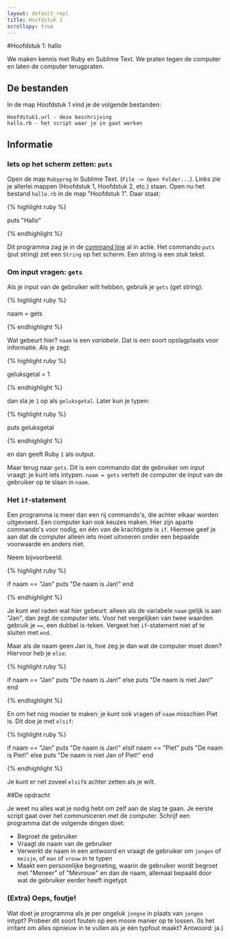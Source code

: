 ```yaml
---
layout: default_repl
title: Hoofdstuk 1
scrollspy: true
---
```


#Hoofdstuk 1: hallo

We maken kennis met Ruby en Sublime Text. We praten tegen de computer en laten de computer terugpraten.

## De bestanden

In de map Hoofdstuk 1 vind je de volgende bestanden:

    Hoofdstuk1.url - deze beschrijving
    hallo.rb - het script waar je in gaat werken

## Informatie

### Iets op het scherm zetten: `puts`

Open de map `Rubyprog` in Sublime Text. (`File -> Open Folder...`). Links zie je allerlei mappen (Hoofdstuk 1, Hoofdstuk 2, etc.) staan. Open nu het bestand `hallo.rb` in de map "Hoofdstuk 1". Daar staat:

{% highlight ruby %}

puts "Hallo"

{% endhighlight %}

Dit programma zag je in de [command line](/command_line) al in actie. Het commando `puts` (put string) zet een `String` op het scherm. Een string is een stuk tekst.

### Om input vragen: `gets`

Als je input van de gebruiker wilt hebben, gebruik je `gets` (get string):

{% highlight ruby %}

naam = gets

{% endhighlight %}

Wat gebeurt hier? `naam` is een *variabele*. Dat is een soort opslagplaats voor informatie. Als je zegt:

{% highlight ruby %}

geluksgetal = 1

{% endhighlight %}

dan sla je `1` op als `geluksgetal`. Later kun je typen:

{% highlight ruby %}

puts geluksgetal

{% endhighlight %}

en dan geeft Ruby `1` als output.

Maar terug naar `gets`. Dit is een commando dat de gebruiker om *input* vraagt: je kunt iets intypen. `naam = gets` vertelt de computer de input van de gebruiker op te slaan in `naam`.

### Het `if`-statement

Een programma is meer dan een rij commando's, die achter elkaar worden uitgevoerd. Een computer kan ook keuzes maken. Hier zijn aparte commando's voor nodig, en één van de krachtigste is `if`. Hiermee geef je aan dat de computer alleen iets moet uitvoeren onder een bepaalde voorwaarde en anders niet.

Neem bijvoorbeeld:

{% highlight ruby %}

if naam == "Jan"
    puts "De naam is Jan!"
end

{% endhighlight %}

Je kunt wel raden wat hier gebeurt: alleen als de variabele `naam` gelijk is aan "Jan", dan zegt de computer iets. Voor het vergelijken van twee waarden gebruik je `==`, een dubbel is-teken. Vergeet het `if`-statement niet af te sluiten met `end`.

Maar als de naam geen Jan is, hoe zeg je dan wat de computer moet doen? Hiervoor heb je `else`:

{% highlight ruby %}

if naam == "Jan"
    puts "De naam is Jan!"
else
    puts "De naam is niet Jan!"
end

{% endhighlight %}

En om het nog mooier te maken: je kunt ook vragen of `naam` misschien Piet is. Dit doe je met `elsif`:

{% highlight ruby %}

if naam == "Jan"
    puts "De naam is Jan!"
elsif naam == "Piet"
    puts "De naam is Piet!"
else
    puts "De naam is niet Jan of Piet!"
end

{% endhighlight %}

Je kunt er net zoveel `elsif`s achter zetten als je wilt.

##De opdracht

Je weet nu alles wat je nodig hebt om zelf aan de slag te gaan. Je eerste script gaat over het communiceren met de computer. Schrijf een programma dat de volgende dingen doet:

* Begroet de gebruiker
* Vraagt de naam van de gebruiker
* Verwerkt de naam in een antwoord en vraagt de gebruiker om `jongen` of `meisje`, of `man` of `vrouw` in te typen
* Maakt een persoonlijke begroeting, waarin de gebruiker wordt begroet met "Meneer" of "Mevrouw" en dan de naam, allemaal bepaald door wat de gebruiker eerder heeft ingetypt

### (Extra) Oeps, foutje!
Wat doet je programma als je per ongeluk `jongne` in plaats van `jongen` intypt? Probeer dit soort fouten op een mooie manier op te lossen. (Is het irritant om alles opnieuw in te vullen als je één typfout maakt? Antwoord: ja.)

<script src="/public/js/interactive_lessons/lesson1.js"></script>